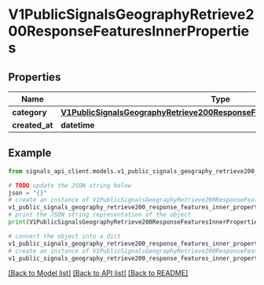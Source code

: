# V1PublicSignalsGeographyRetrieve200ResponseFeaturesInnerProperties


## Properties

Name | Type | Description | Notes
------------ | ------------- | ------------- | -------------
**category** | [**V1PublicSignalsGeographyRetrieve200ResponseFeaturesInnerPropertiesCategory**](V1PublicSignalsGeographyRetrieve200ResponseFeaturesInnerPropertiesCategory.md) |  | [optional] 
**created_at** | **datetime** |  | [optional] 

## Example

```python
from signals_api_client.models.v1_public_signals_geography_retrieve200_response_features_inner_properties import V1PublicSignalsGeographyRetrieve200ResponseFeaturesInnerProperties

# TODO update the JSON string below
json = "{}"
# create an instance of V1PublicSignalsGeographyRetrieve200ResponseFeaturesInnerProperties from a JSON string
v1_public_signals_geography_retrieve200_response_features_inner_properties_instance = V1PublicSignalsGeographyRetrieve200ResponseFeaturesInnerProperties.from_json(json)
# print the JSON string representation of the object
print(V1PublicSignalsGeographyRetrieve200ResponseFeaturesInnerProperties.to_json())

# convert the object into a dict
v1_public_signals_geography_retrieve200_response_features_inner_properties_dict = v1_public_signals_geography_retrieve200_response_features_inner_properties_instance.to_dict()
# create an instance of V1PublicSignalsGeographyRetrieve200ResponseFeaturesInnerProperties from a dict
v1_public_signals_geography_retrieve200_response_features_inner_properties_from_dict = V1PublicSignalsGeographyRetrieve200ResponseFeaturesInnerProperties.from_dict(v1_public_signals_geography_retrieve200_response_features_inner_properties_dict)
```
[[Back to Model list]](../README.md#documentation-for-models) [[Back to API list]](../README.md#documentation-for-api-endpoints) [[Back to README]](../README.md)


